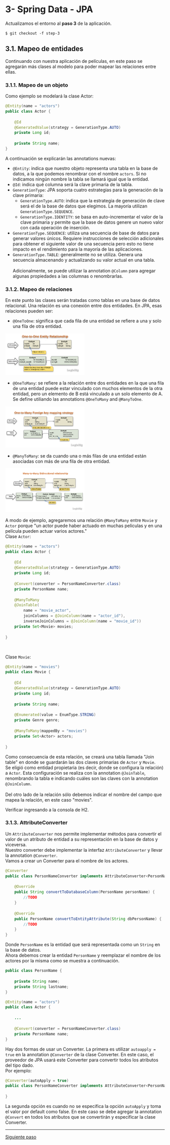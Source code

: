 # 3- Spring Data - JPA


Actualizamos el entorno al **paso 3** de la aplicación.
```
$ git checkout -f step-3
```

## 3.1. Mapeo de entidades
Continuando con nuestra aplicación de películas, en este paso se agregarán más clases al modelo para poder mapear 
las relaciones entre ellas.


### 3.1.1. Mapeo de un objeto
Como ejemplo se modelará la clase Actor: 

```java
@Entity(name = "actors")
public class Actor {

    @Id
    @GeneratedValue(strategy = GenerationType.AUTO)
    private Long id;

    private String name;
}
```
A continuación se explicarán las annotations nuevas:
- `@Entity`: indica que nuestro objeto representa una tabla en la base de datos, a la que podemos renombrar 
con el nombre `actors`. Si no indicamos ningún nombre la tabla se llamará igual que la entidad.<br />
- `@Id`: indica qué columna será la clave primaria de la tabla.
- `GenerationType`: JPA soporta cuatro estrategias para la generación de la clave primaria:
    - `GenerationType.AUTO`: indica que la estrategia de generación de clave será el de la base de datos que elegimos.
La mayoría utilizan `GenerationType.SEQUENCE`. 
    - `GenerationType.IDENTITY`:  se basa en auto-incrementar el valor de la clave primaria y permite que la base de 
datos genere un nuevo valor con cada operación de inserción. 
- `GenerationType.SEQUENCE`: utiliza una secuencia de base de datos para generar valores únicos. Requiere instrucciones 
de selección adicionales para obtener el siguiente valor de una secuencia pero esto no tiene impacto en el rendimiento 
para la mayoría de las aplicaciones.
- `GenerationType.TABLE`: generalmente no se utiliza. Genera una secuencia almacenando y actualizando su valor actual 
en una tabla.
<br /><br />
Adicionalmente, se puede utilizar la annotation `@Column` para agregar algunas propiedades a las columnas o renombrarlas.


### 3.1.2. Mapeo de relaciones
En este punto las clases serán tratadas como tablas en una base de datos relacional. Una relación es una conexión entre
dos entidades. En JPA, esas relaciones pueden ser:

- `@OneToOne`: significa que cada fila de una entidad se refiere a una y solo una fila de otra entidad.

<img src="images/one-one.png" width="250" alt="One-To-One"/>

- `@OneToMany`: se refiere a la relación entre dos entidades en la que una fila de una entidad puede estar vinculado con 
muchos elementos de la otra entidad, pero un elemento de B está vinculado a un solo elemento de A. 
Se define utiliando las annotations `@OneToMany` and `@ManyToOne`. 

<img src="images/one-many.png" width="250" alt="One-To-Many"/>


- `@ManyToMany`: se da cuando una o más filas de una entidad están asociadas con más de una fila de otra entidad.

<img src="images/many-to-many.png" width="250" alt="Many-To-Many"/>

A modo de ejemplo, agregaremos una relación `@ManyToMany` entre `Movie` y `Actor` porque "un actor puede haber actuado en
muchas películas y en una película pueden actuar varios actores." <br />
Clase `Actor`:

```java
@Entity(name = "actors")
public class Actor {

    @Id
    @GeneratedValue(strategy = GenerationType.AUTO)
    private Long id;

    @Convert(converter = PersonNameConverter.class)
    private PersonName name;

    @ManyToMany
    @JoinTable(
        name = "movie_actor",
        joinColumns = @JoinColumn(name = "actor_id"),
        inverseJoinColumns = @JoinColumn(name = "movie_id"))
    private Set<Movie> movies;

}
```
<br />

Clase `Movie`:
```java
@Entity(name = "movies")
public class Movie {

    @Id
    @GeneratedValue(strategy = GenerationType.AUTO)
    private Long id;

    private String name;

    @Enumerated(value = EnumType.STRING)
    private Genre genre;

    @ManyToMany(mappedBy = "movies")
    private Set<Actor> actors;

}
```

Como consecuencia de esta relación, se creará una tabla llamada "Join table" en donde se guardarán las dos claves primarias 
de `Actor` y `Movie`. <br />
Se eligió como entidad propietaria (es decir, donde se configura la relación) a `Actor`. Esta configuración se realiza con 
la annotation `@JoinTable`, renombrando la tabla e indicando cuáles son las claves con la annotation `@JoinColumn`. <br /><br />
Del otro lado de la relación sólo debemos indicar el nombre del campo que mapea la relación, en este caso "movies".<br />

Verificar ingresando a la consola de H2.

### 3.1.3. AttributeConverter
Un `AttributeConverter` nos permite implementar métodos para convertir el valor de un atributo de entidad a su representación 
en la base de datos y viceversa. <br />
Nuestro converter debe implementar la interfaz `AttributeConverter` y llevar la annotation `@Converter`. <br />
Vamos a crear un Converter para el nombre de los actores.

```java
@Converter
public class PersonNameConverter implements AttributeConverter<PersonName, String> {

    @Override
    public String convertToDatabaseColumn(PersonName personName) {
        //TODO
    }

    @Override
    public PersonName convertToEntityAttribute(String dbPersonName) {
        //TODO
    }
}

```

Donde `PersonName` es la entidad que será representada como un `String` en la base de datos. <br />
Ahora debemos crear la entidad `PersonName` y reemplazar el nombre de los actores por la misma como se muestra a continuación.

```java
public class PersonName {

    private String name;
    private String lastname;
}
```
```java
@Entity(name = "actors")
public class Actor {

    ...

    @Convert(converter = PersonNameConverter.class)
    private PersonName name;
}
```

Hay dos formas de usar un Converter. La primera es utilizar `autoapply = true` en la annotation `@Converter` 
de la clase Converter. En este caso, el proveedor de JPA usará este Converter para convertir todos los atributos del tipo dado. <br />
Por ejemplo: 

```java
@Converter(autoApply = true)
public class PersonNameConverter implements AttributeConverter<PersonName, String> {
    
}
```

La segunda opción es cuando no se especifica la opción `autoApply` y toma el valor por default como false. En este caso
se debe agregar la annotation `@Convert` en todos los atributos que se convertirán y especificar la clase Converter. 


---
[Siguiente paso](04-DTOs.md)
